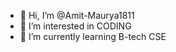 - 👋 Hi, I’m @Amit-Maurya1811
- 👀 I’m interested in CODING
- 🌱 I’m currently learning B-tech CSE

<!---
Amit-Maurya1811/Amit-Maurya1811 is a ✨ special ✨ repository because its `README.md` (this file) appears on your GitHub profile.
You can click the Preview link to take a look at your changes.
--->
